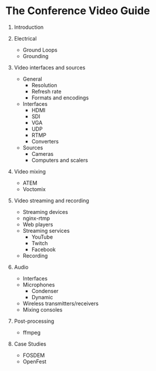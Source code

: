 The Conference Video Guide
==========================

1. Introduction

2. Electrical
    * Ground Loops
    * Grounding

3. Video interfaces and sources
    * General
        * Resolution
        * Refresh rate
        * Formats and encodings
    * Interfaces
        * HDMI
        * SDI
        * VGA
        * UDP
        * RTMP
        * Converters
    * Sources
        * Cameras
        * Computers and scalers

4. Video mixing
    * ATEM
    * Voctomix

5. Video streaming and recording
    * Streaming devices
    * nginx-rtmp
    * Web players
    * Streaming services
        * YouTube
        * Twitch
        * Facebook
    * Recording

6. Audio
    * Interfaces
    * Microphones
        * Condenser
        * Dynamic
    * Wireless transmitters/receivers
    * Mixing consoles

7. Post-processing
    * ffmpeg

8. Case Studies
    * FOSDEM
    * OpenFest

